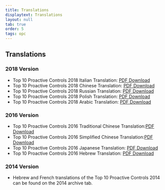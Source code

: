 ```yaml
---
title: Translations
displaytext: Translations
layout: null
tab: true
order: 5
tags: opc
---
```



## Translations

### 2018 Version
  - Top 10 Proactive Controls 2018 Italian Translation: [PDF Download](https://github.com/OWASP/www-project-proactive-controls/blob/master/v3/OWASP_Top_10_Proactive_Controls_V3-IT.pdf)
  - Top 10 Proactive Controls 2018 Chinese Translation: [PDF Download](https://github.com/OWASP/www-project-proactive-controls/blob/master/v3/OWASP_Top_10_Proactive_Controls_V3_Chinese.pdf)
  - Top 10 Proactive Controls 2018 Russian Translation: [PDF Download](https://github.com/OWASP/www-project-proactive-controls/blob/master/v3/Owasp-top-10-proactive-controls-2018-russian.pdf)
  - Top 10 Proactive Controls 2018 Polish Translation: [PDF Download](https://github.com/OWASP/www-project-proactive-controls/blob/master/v3/OWASP_TOP_10_Proactive_Controls_2018_V3_PL.pdf)
  - Top 10 Proactive Controls 2018 Arabic Translation: [PDF Download](https://github.com/OWASP/www-project-proactive-controls/blob/master/v3/OWASP_Top_10_Proactive_Controls_V3-AR.pdf)

### 2016 Version
  - Top 10 Proactive Controls 2016 Traditional Chinese Translation:[PDF Download](https://github.com/OWASP/www-project-proactive-controls/blob/master/v2/OWASPTop10ProactiveControls2016-Chinese.pdf)
  - Top 10 Proactive Controls 2016 Simplified Chinese Translation:[PDF Download](https://github.com/OWASP/www-project-proactive-controls/blob/master/v2/OWASPTop10ProactiveControls2016-SimplifiedChinese.pdf)
  - Top 10 Proactive Controls 2016 Japanese Translation: [PDF Download](https://github.com/OWASP/www-project-proactive-controls/blob/master/v2/OWASPTop10ProactiveControls2016-Japanese.pdf)
  - Top 10 Proactive Controls 2016 Hebrew Translation: [PDF Download](https://github.com/OWASP/www-project-proactive-controls/blob/master/v2/OWASP_Proactive_Controls_2-Hebrew.pdf)

### 2014 Version
  - Hebrew and French translations of the Top 10 Proactive Controls 2014 can be found on the 2014 archive tab.
